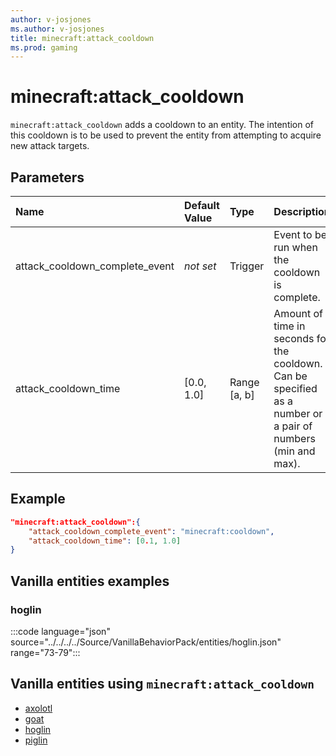 ```yaml
---
author: v-josjones
ms.author: v-josjones
title: minecraft:attack_cooldown
ms.prod: gaming
---
```


# minecraft:attack_cooldown

`minecraft:attack_cooldown` adds a cooldown to an entity. The intention of this cooldown is to be used to prevent the entity from attempting to acquire new attack targets.

## Parameters

|Name |Default Value  |Type  |Description  |
|:----------|:----------|:----------|:----------|
|attack_cooldown_complete_event|*not set* | Trigger|  Event to be run when the cooldown is complete. |
| attack_cooldown_time| [0.0, 1.0]| Range [a, b]| Amount of time in seconds for the cooldown. Can be specified as a number or a pair of numbers (min and max). |

## Example

```json
"minecraft:attack_cooldown":{
    "attack_cooldown_complete_event": "minecraft:cooldown",
    "attack_cooldown_time": [0.1, 1.0]
}
```

## Vanilla entities examples

### hoglin

:::code language="json" source="../../../../Source/VanillaBehaviorPack/entities/hoglin.json" range="73-79":::

## Vanilla entities using `minecraft:attack_cooldown`

- [axolotl](../../../../Source/VanillaBehaviorPack_Snippets/entities/axolotl.md)
- [goat](../../../../Source/VanillaBehaviorPack_Snippets/entities/goat.md)
- [hoglin](../../../../Source/VanillaBehaviorPack_Snippets/entities/hoglin.md)
- [piglin](../../../../Source/VanillaBehaviorPack_Snippets/entities/piglin.md)

